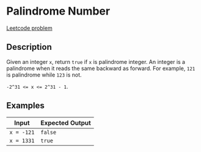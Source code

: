 # Palindrome Number

[Leetcode problem](https://leetcode.com/problems/palindrome-number/)

## Description

Given an integer `x`, return `true` if `x` is palindrome integer. An integer is
a palindrome when it reads the same backward as forward. For example, `121` is
palindrome while `123` is not.

`-2^31 <= x <= 2^31 - 1`.

## Examples

| Input | Expected Output |
| ----- | --------------- |
| `x = -121` | `false` |
| `x = 1331` | `true` |
